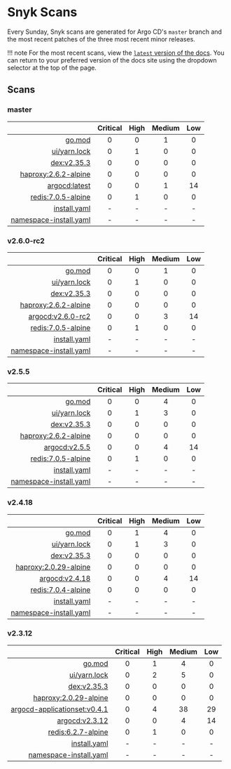 # Snyk Scans

Every Sunday, Snyk scans are generated for Argo CD's `master` branch and the most recent patches of the three most
recent minor releases.

!!! note
    For the most recent scans, view the [`latest` version of the docs](https://argo-cd.readthedocs.io/en/latest/snyk/).
    You can return to your preferred version of the docs site using the dropdown selector at the top of the page.

## Scans

### master

|    | Critical | High | Medium | Low |
|---:|:--------:|:----:|:------:|:---:|
| [go.mod](master/argocd-test.html) | 0 | 0 | 1 | 0 |
| [ui/yarn.lock](master/argocd-test.html) | 0 | 1 | 0 | 0 |
| [dex:v2.35.3](master/ghcr.io_dexidp_dex_v2.35.3.html) | 0 | 0 | 0 | 0 |
| [haproxy:2.6.2-alpine](master/haproxy_2.6.2-alpine.html) | 0 | 0 | 0 | 0 |
| [argocd:latest](master/quay.io_argoproj_argocd_latest.html) | 0 | 0 | 1 | 14 |
| [redis:7.0.5-alpine](master/redis_7.0.5-alpine.html) | 0 | 1 | 0 | 0 |
| [install.yaml](master/argocd-iac-install.html) | - | - | - | - |
| [namespace-install.yaml](master/argocd-iac-namespace-install.html) | - | - | - | - |

### v2.6.0-rc2

|    | Critical | High | Medium | Low |
|---:|:--------:|:----:|:------:|:---:|
| [go.mod](v2.6.0-rc2/argocd-test.html) | 0 | 0 | 1 | 0 |
| [ui/yarn.lock](v2.6.0-rc2/argocd-test.html) | 0 | 1 | 0 | 0 |
| [dex:v2.35.3](v2.6.0-rc2/ghcr.io_dexidp_dex_v2.35.3.html) | 0 | 0 | 0 | 0 |
| [haproxy:2.6.2-alpine](v2.6.0-rc2/haproxy_2.6.2-alpine.html) | 0 | 0 | 0 | 0 |
| [argocd:v2.6.0-rc2](v2.6.0-rc2/quay.io_argoproj_argocd_v2.6.0-rc2.html) | 0 | 0 | 3 | 14 |
| [redis:7.0.5-alpine](v2.6.0-rc2/redis_7.0.5-alpine.html) | 0 | 1 | 0 | 0 |
| [install.yaml](v2.6.0-rc2/argocd-iac-install.html) | - | - | - | - |
| [namespace-install.yaml](v2.6.0-rc2/argocd-iac-namespace-install.html) | - | - | - | - |

### v2.5.5

|    | Critical | High | Medium | Low |
|---:|:--------:|:----:|:------:|:---:|
| [go.mod](v2.5.5/argocd-test.html) | 0 | 0 | 4 | 0 |
| [ui/yarn.lock](v2.5.5/argocd-test.html) | 0 | 1 | 3 | 0 |
| [dex:v2.35.3](v2.5.5/ghcr.io_dexidp_dex_v2.35.3.html) | 0 | 0 | 0 | 0 |
| [haproxy:2.6.2-alpine](v2.5.5/haproxy_2.6.2-alpine.html) | 0 | 0 | 0 | 0 |
| [argocd:v2.5.5](v2.5.5/quay.io_argoproj_argocd_v2.5.5.html) | 0 | 0 | 4 | 14 |
| [redis:7.0.5-alpine](v2.5.5/redis_7.0.5-alpine.html) | 0 | 1 | 0 | 0 |
| [install.yaml](v2.5.5/argocd-iac-install.html) | - | - | - | - |
| [namespace-install.yaml](v2.5.5/argocd-iac-namespace-install.html) | - | - | - | - |

### v2.4.18

|    | Critical | High | Medium | Low |
|---:|:--------:|:----:|:------:|:---:|
| [go.mod](v2.4.18/argocd-test.html) | 0 | 1 | 4 | 0 |
| [ui/yarn.lock](v2.4.18/argocd-test.html) | 0 | 1 | 3 | 0 |
| [dex:v2.35.3](v2.4.18/ghcr.io_dexidp_dex_v2.35.3.html) | 0 | 0 | 0 | 0 |
| [haproxy:2.0.29-alpine](v2.4.18/haproxy_2.0.29-alpine.html) | 0 | 0 | 0 | 0 |
| [argocd:v2.4.18](v2.4.18/quay.io_argoproj_argocd_v2.4.18.html) | 0 | 0 | 4 | 14 |
| [redis:7.0.4-alpine](v2.4.18/redis_7.0.4-alpine.html) | 0 | 0 | 0 | 0 |
| [install.yaml](v2.4.18/argocd-iac-install.html) | - | - | - | - |
| [namespace-install.yaml](v2.4.18/argocd-iac-namespace-install.html) | - | - | - | - |

### v2.3.12

|    | Critical | High | Medium | Low |
|---:|:--------:|:----:|:------:|:---:|
| [go.mod](v2.3.12/argocd-test.html) | 0 | 1 | 4 | 0 |
| [ui/yarn.lock](v2.3.12/argocd-test.html) | 0 | 2 | 5 | 0 |
| [dex:v2.35.3](v2.3.12/ghcr.io_dexidp_dex_v2.35.3.html) | 0 | 0 | 0 | 0 |
| [haproxy:2.0.29-alpine](v2.3.12/haproxy_2.0.29-alpine.html) | 0 | 0 | 0 | 0 |
| [argocd-applicationset:v0.4.1](v2.3.12/quay.io_argoproj_argocd-applicationset_v0.4.1.html) | 0 | 4 | 38 | 29 |
| [argocd:v2.3.12](v2.3.12/quay.io_argoproj_argocd_v2.3.12.html) | 0 | 0 | 4 | 14 |
| [redis:6.2.7-alpine](v2.3.12/redis_6.2.7-alpine.html) | 0 | 1 | 0 | 0 |
| [install.yaml](v2.3.12/argocd-iac-install.html) | - | - | - | - |
| [namespace-install.yaml](v2.3.12/argocd-iac-namespace-install.html) | - | - | - | - |
